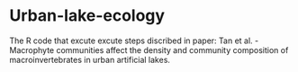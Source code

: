 # Urban-lake-ecology

The R code that excute excute steps discribed in paper: Tan et al. - Macrophyte communities affect the density and community composition of macroinvertebrates in urban artificial lakes.
